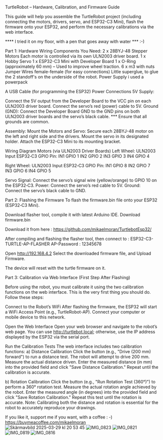 TurtleRobot –  Hardware, Calibration, and Firmware Guide
 
This guide will help you assemble the TurtleRobot project (including connecting the motors, drivers, servo, and ESP32-C3 Mini), flash the firmware onto your ESP32, and perform the necessary calibrations via the web interface. 

**** I tried it on my floor, with a pen that goes away with water *** :-) 

 
Part 1: Hardware Wiring
Components You Need:
2 x 28BYJ-48 Stepper Motors Each motor is controlled via its own ULN2003 driver board.
1 x Hobby Servo
1 x ESP32-C3 Mini with Developer Board
1 x O-Ring (approximately 60 mm) – Used to improve wheel traction.
6 x m3 with nuts
Jumper Wires female-female (for easy connections)
Little superglue, to glue the 2 standoff's on the underside of the robot. 
Power Supply  i used a powerpack 

A USB Cable (for programming the ESP32) Power Connections 5V Supply:

Connect the 5V output from the Developer Board to the VCC pin on each ULN2003 driver board.
Connect the servo’s red (power) cable to 5V. Ground (GND): Connect the Developer Board GND to the GND
pins on both ULN2003 driver boards and the servo’s black cable. 
*** Ensure that all grounds are common.
 
Assembly:
Mount the Motors and Servo: Secure each 28BYJ-48 motor on the left and right side and the drivers. 
Mount the servo in its designated holder. Attach the ESP32-C3 Mini to its mounting bracket.
 
Wiring Diagram Motors (via ULN2003 Driver Boards)
Left Wheel: ULN2003 Input ESP32‑C3 GPIO Pin:
IN1 GPIO 1
IN2 GPIO 2
IN3 GPIO 3
IN4 GPIO 4
 
Right Wheel: ULN2003 Input ESP32‑C3 GPIO Pin:
IN1 GPIO 8 
IN2 GPIO 7 
IN3 GPIO 6 
IN4 GPIO 5
 
Servo Signal: Connect the servo’s signal wire (yellow/orange) to GPIO 10 on the ESP32‑C3.
Power: Connect the servo’s red cable to 5V. Ground: Connect the servo’s black cable to GND.
 
Part 2: Flashing the Firmware To flash the firmware.bin file onto your ESP32 (ESP32‑C3 Mini).
 
Download flasher tool, compile it with latest Arduino IDE.
Download firmware.bin

Download it from here : https://github.com/mikaelmoran/TurtlebotEsp32/


After compiling and flashing the flasher tool, then connect to :
ESP32-C3-TURTLE-AP-FLASHER
AP-Password : 12345678
 
Open http://192.168.4.2
Select the downloaded firmware file, and Upload Firmware.

The device will reset with the turtle firmware on it.

 
 
Part 3: Calibration via Web Interface (First Step After Flashing)
 
Before using the robot, you must calibrate it using the two calibration functions on the web interface.
This is the very first thing you should do. Follow these steps:
 
Connect to the Robot’s WiFi After flashing the firmware, the ESP32 will start a WiFi Access Point (e.g., TurtleRobot-AP).
Connect your computer or mobile device to this network.
 
Open the Web Interface Open your web browser and navigate to the robot’s web page.
You can use http://turtlebot.local; otherwise, use the IP address displayed by the ESP32 via the serial port.
 
Run the Calibration Tests The web interface includes two calibration functions:
a) Distance Calibration Click the button (e.g., "Drive (200 mm) forward") to run a distance test.
The robot will attempt to drive 200 mm. Measure the actual distance driven.
Enter the measured distance (in mm) into the provided field and click "Save Distance Calibration." Repeat until the calibration is accurate.
 
 
b) Rotation Calibration Click the button (e.g., "Run Rotation Test (360°)") to perform a 360° rotation test. Measure the actual rotation angle achieved by the robot. Enter the measured angle (in degrees) into the provided field and click "Save Rotation Calibration." Repeat this test until the rotation is accurate. Note: Calibrating both the distance and rotation is essential for the robot to accurately reproduce your drawings.


If you like it, support me if you want, with a coffee : -) https://buymeacoffee.com/mikaelmoran
![Skärmavbild 2025-03-29 kl  20 53 45](https://github.com/user-attachments/assets/d4c4d2f7-8d5c-4dee-a8cb-1bc66fa5a35a)
![IMG_0823](https://github.com/user-attachments/assets/08bcc28e-27ff-4223-a596-96def02cb8bb)
![IMG_0821](https://github.com/user-attachments/assets/29b3ff97-bd46-411f-8745-2b96f5c80bef)
![IMG_0819](https://github.com/user-attachments/assets/f8f78208-8720-45fa-8d9f-de358b9fdaeb)
![IMG_0816](https://github.com/user-attachments/assets/ac6e6bc4-15e6-404f-8bda-03d8914759ff)
